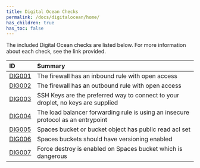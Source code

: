 ```yaml
---
title: Digital Ocean Checks
permalink: /docs/digitalocean/home/
has_children: true
has_toc: false
---
```


The included Digital Ocean checks are listed below. For more information about each check, see the link provided.

| ID  | Summary |
|:-------|:-------------|
|[DIG001](/docs/digitalocean/DIG001)|The firewall has an inbound rule with open access|
|[DIG002](/docs/digitalocean/DIG002)|The firewall has an outbound rule with open access|
|[DIG003](/docs/digitalocean/DIG003)|SSH Keys are the preferred way to connect to your droplet, no keys are supplied|
|[DIG004](/docs/digitalocean/DIG004)|The load balancer forwarding rule is using an insecure protocol as an entrypoint|
|[DIG005](/docs/digitalocean/DIG005)|Spaces bucket or bucket object has public read acl set|
|[DIG006](/docs/digitalocean/DIG006)|Spaces buckets should have versioning enabled|
|[DIG007](/docs/digitalocean/DIG007)|Force destroy is enabled on Spaces bucket which is dangerous|

